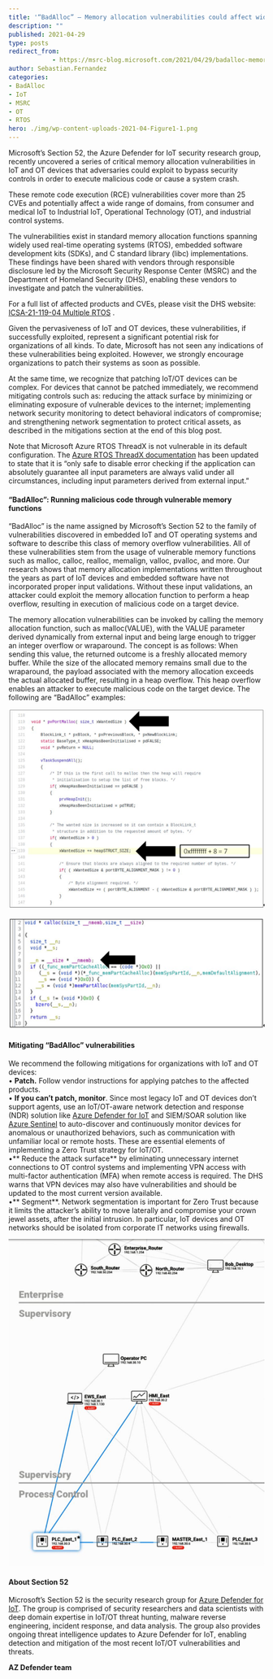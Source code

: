 ```yaml
---
title: '“BadAlloc” – Memory allocation vulnerabilities could affect wide range of IoT and OT devices in industrial, medical, and enterprise networks'
description: ""
published: 2021-04-29
type: posts
redirect_from:
            - https://msrc-blog.microsoft.com/2021/04/29/badalloc-memory-allocation-vulnerabilities-could-affect-wide-range-of-iot-and-ot-devices-in-industrial-medical-and-enterprise-networks/
author: Sebastian.Fernandez
categories:
- BadAlloc
- IoT
- MSRC
- OT
- RTOS
hero: ./img/wp-content-uploads-2021-04-Figure1-1.png
---
```

<!-- wp:paragraph -->

Microsoft’s Section 52, the Azure Defender for IoT security research group, recently uncovered a series of critical memory allocation vulnerabilities in IoT and OT devices that adversaries could exploit to bypass security controls in order to execute malicious code or cause a system crash.

These remote code execution (RCE) vulnerabilities cover more than 25 CVEs and potentially affect a wide range of domains, from consumer and medical IoT to Industrial IoT, Operational Technology (OT), and industrial control systems.

The vulnerabilities exist in standard memory allocation functions spanning widely used real-time operating systems (RTOS), embedded software development kits (SDKs), and C standard library (libc) implementations. These findings have been shared with vendors through responsible disclosure led by the Microsoft Security Response Center (MSRC) and the Department of Homeland Security (DHS), enabling these vendors to investigate and patch the vulnerabilities.

For a full list of affected products and CVEs, please visit the DHS website: [ICSA-21-119-04 Multiple RTOS](https://us-cert.cisa.gov/ics/advisories/icsa-21-119-04) .

Given the pervasiveness of IoT and OT devices, these vulnerabilities, if successfully exploited, represent a significant potential risk for organizations of all kinds. To date, Microsoft has not seen any indications of these vulnerabilities being exploited. However, we strongly encourage organizations to patch their systems as soon as possible.

At the same time, we recognize that patching IoT/OT devices can be complex. For devices that cannot be patched immediately, we recommend mitigating controls such as: reducing the attack surface by minimizing or eliminating exposure of vulnerable devices to the internet; implementing network security monitoring to detect behavioral indicators of compromise; and strengthening network segmentation to protect critical assets, as described in the mitigations section at the end of this blog post.

Note that Microsoft Azure RTOS ThreadX is not vulnerable in its default configuration. The [Azure RTOS ThreadX documentation](https://docs.microsoft.com/en-us/azure/rtos/threadx/chapter2) has been updated to state that it is “only safe to disable error checking if the application can absolutely guarantee all input parameters are always valid under all circumstances, including input parameters derived from external input.”

<!-- /wp:paragraph -->

<!-- wp:heading {"level":4} -->

#### **“BadAlloc”: Running malicious code through vulnerable memory functions**

<!-- /wp:heading -->

<!-- wp:paragraph -->

“BadAlloc” is the name assigned by Microsoft’s Section 52 to the family of vulnerabilities discovered in embedded IoT and OT operating systems and software to describe this class of memory overflow vulnerabilities. All of these vulnerabilities stem from the usage of vulnerable memory functions such as malloc, calloc, realloc, memalign, valloc, pvalloc, and more. Our research shows that memory allocation implementations written throughout the years as part of IoT devices and embedded software have not incorporated proper input validations. Without these input validations, an attacker could exploit the memory allocation function to perform a heap overflow, resulting in execution of malicious code on a target device.

The memory allocation vulnerabilities can be invoked by calling the memory allocation function, such as malloc(VALUE), with the VALUE parameter derived dynamically from external input and being large enough to trigger an integer overflow or wraparound. The concept is as follows: When sending this value, the returned outcome is a freshly allocated memory buffer. While the size of the allocated memory remains small due to the wraparound, the payload associated with the memory allocation exceeds the actual allocated buffer, resulting in a heap overflow. This heap overflow enables an attacker to execute malicious code on the target device. The following are “BadAlloc” examples:

<!-- /wp:paragraph -->

<!-- wp:image {"id":13113,"sizeSlug":"large","linkDestination":"none"} -->

![](./img/wp-content-uploads-2021-04-Figure1-1.png)

<!-- /wp:image -->

<!-- wp:image {"id":13114,"sizeSlug":"large","linkDestination":"none"} -->

![](./img/wp-content-uploads-2021-04-Figure2-1.png)

<!-- /wp:image -->

<!-- wp:heading {"level":4} -->

#### **Mitigating “BadAlloc” vulnerabilities**

<!-- /wp:heading -->

<!-- wp:paragraph -->

We recommend the following mitigations for organizations with IoT and OT devices:  
• **Patch.** Follow vendor instructions for applying patches to the affected products.  
• **If you can’t patch, monitor**. Since most legacy IoT and OT devices don’t support agents, use an IoT/OT-aware network detection and response (NDR) solution like [Azure Defender for IoT](https://azure.microsoft.com/en-us/services/azure-defender-for-iot/) and SIEM/SOAR solution like [Azure Sentinel](https://azure.microsoft.com/en-us/services/azure-sentinel) to auto-discover and continuously monitor devices for anomalous or unauthorized behaviors, such as communication with unfamiliar local or remote hosts. These are essential elements of implementing a Zero Trust strategy for IoT/OT.  
•** Reduce the attack surface** by eliminating unnecessary internet connections to OT control systems and implementing VPN access with multi-factor authentication (MFA) when remote access is required. The DHS warns that VPN devices may also have vulnerabilities and should be updated to the most current version available.  
•** Segment**. Network segmentation is important for Zero Trust because it limits the attacker’s ability to move laterally and compromise your crown jewel assets, after the initial intrusion. In particular, IoT devices and OT networks should be isolated from corporate IT networks using firewalls.

<!-- /wp:paragraph -->

<!-- wp:image {"id":13104,"sizeSlug":"large","linkDestination":"none"} -->

![](./img/wp-content-uploads-2021-04-Figure3-802x1024.jpg)

<!-- /wp:image -->

<!-- wp:heading {"level":4} -->

#### **About Section 52**

<!-- /wp:heading -->

<!-- wp:paragraph -->

Microsoft’s Section 52 is the security research group for [Azure Defender for IoT](https://azure.microsoft.com/en-us/services/azure-defender-for-iot/). The group is comprised of security researchers and data scientists with deep domain expertise in IoT/OT threat hunting, malware reverse engineering, incident response, and data analysis. The group also provides ongoing threat intelligence updates to Azure Defender for IoT, enabling detection and mitigation of the most recent IoT/OT vulnerabilities and threats.

<!-- /wp:paragraph -->

<!-- wp:paragraph -->

**AZ Defender team**

<!-- /wp:paragraph -->
